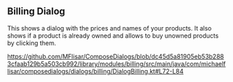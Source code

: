## Billing Dialog

This shows a dialog with the prices and names of your products. It also shows if a product is already owned and allows to buy unowned products by clicking them.

https://github.com/MFlisar/ComposeDialogs/blob/dc45d5a81905eb53b2883cfaab129b5a503cb992/library/modules/billing/src/main/java/com/michaelflisar/composedialogs/dialogs/billing/DialogBilling.kt#L72-L84
